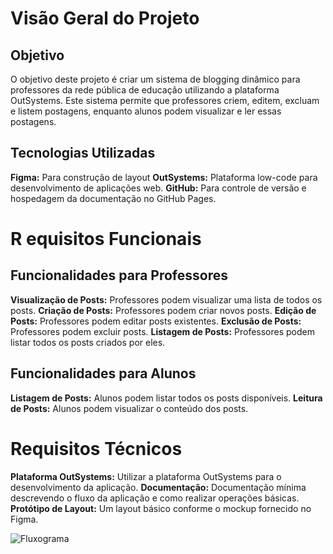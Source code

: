 # Visão Geral do Projeto
## Objetivo
O objetivo deste projeto é criar um sistema de blogging dinâmico para professores da rede pública de educação utilizando a plataforma OutSystems. Este sistema permite que professores criem, editem, excluam e listem postagens, enquanto alunos podem visualizar e ler essas postagens.

## Tecnologias Utilizadas
**Figma:** Para construção de layout 
**OutSystems:** Plataforma low-code para desenvolvimento de aplicações web.
**GitHub:** Para controle de versão e hospedagem da documentação no GitHub Pages.



# R equisitos Funcionais
## Funcionalidades para Professores
**Visualização de Posts:** Professores podem visualizar uma lista de todos os posts.
**Criação de Posts:** Professores podem criar novos posts.
**Edição de Posts:** Professores podem editar posts existentes.
**Exclusão de Posts:** Professores podem excluir posts.
**Listagem de Posts:** Professores podem listar todos os posts criados por eles.

## Funcionalidades para Alunos
**Listagem de Posts:** Alunos podem listar todos os posts disponíveis.
**Leitura de Posts:** Alunos podem visualizar o conteúdo dos posts.


# Requisitos Técnicos
**Plataforma OutSystems:** Utilizar a plataforma OutSystems para o desenvolvimento da aplicação.
**Documentação:** Documentação mínima descrevendo o fluxo da aplicação e como realizar operações básicas.
**Protótipo de Layout:** Um layout básico conforme o mockup fornecido no Figma.


![Fluxograma](https://cdn.discordapp.com/attachments/1248425590076473426/1264973464985538642/Fluxo_-_Ultilizar_plataforma_de_ensino.png?ex=66a90c58&is=66a7bad8&hm=48ad0356f25c0e965514d7d3d831ff90f2788bb70a808910327329c667eb4561&)
